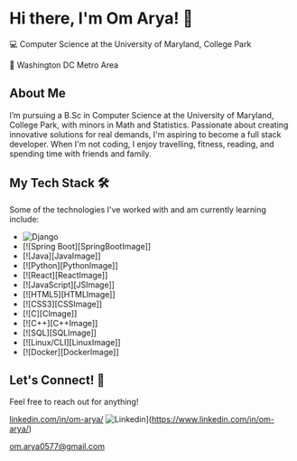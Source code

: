 # Hi there, I'm Om Arya! 👋
💻 Computer Science at the University of Maryland, College Park

📍 Washington DC Metro Area

## About Me
I’m pursuing a B.Sc in Computer Science at the University of Maryland, College Park, with minors in Math and Statistics. Passionate about creating innovative solutions for real demands, I'm aspiring to become a full stack developer. When I'm not coding, I enjoy travelling, fitness, reading, and spending time with friends and family.

## My Tech Stack 🛠
Some of the technologies I've worked with and am currently learning include:
* ![Django](https://img.shields.io/badge/Django-092E20?style=for-the-badge&logo=django&logoColor=white)
* [![Spring Boot][SpringBootImage]]
* [![Java][JavaImage]]
* [![Python][PythonImage]]
* [![React][ReactImage]]
* [![JavaScript][JSImage]]
* [![HTML5][HTMLImage]]
* [![CSS3][CSSImage]]
* [![C][CImage]]
* [![C++][C++Image]]
* [![SQL][SQLImage]]
* [![Linux/CLI][LinuxImage]]
* [![Docker][DockerImage]]
  
## Let's Connect! 🤝
Feel free to reach out for anything!

[linkedin.com/in/om-arya/](https://www.linkedin.com/in/om-arya/)
![Linkedin](https://img.shields.io/badge/LinkedIn-0077B5?style=for-the-badge&logo=linkedin&logoColor=white)](https://www.linkedin.com/in/om-arya/)

[om.arya0577@gmail.com](mailto:om.arya0577@gmail.com)
